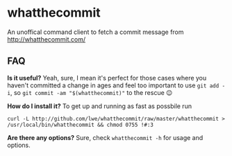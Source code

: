 whatthecommit
=============

An unoffical command client to fetch a commit message from http://whatthecommit.com/

FAQ
---

**Is it useful?** Yeah, sure, I mean it's perfect for those cases where you haven't committed a
change in ages and feel too important to use `git add -i`, so `git commit -am "$(whatthecommit)"`
to the rescue :wink:

**How do I install it?** To get up and running as fast as possbile run

    curl -L http://github.com/lwe/whatthecommit/raw/master/whatthecommit > /usr/local/bin/whatthecommit && chmod 0755 !#:3

**Are there any options?** Sure, check `whatthecommit -h` for usage and options.

